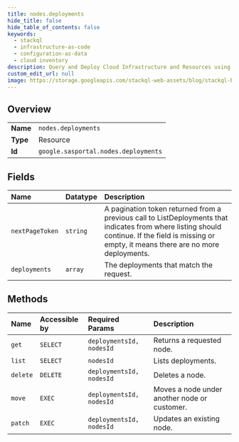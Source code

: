 ```yaml
---
title: nodes.deployments
hide_title: false
hide_table_of_contents: false
keywords:
  - stackql
  - infrastructure-as-code
  - configuration-as-data
  - cloud inventory
description: Query and Deploy Cloud Infrastructure and Resources using SQL
custom_edit_url: null
image: https://storage.googleapis.com/stackql-web-assets/blog/stackql-blog-post-featured-image.png
---
```

  
    

## Overview
<table><tbody>
<tr><td><b>Name</b></td><td><code>nodes.deployments</code></td></tr>
<tr><td><b>Type</b></td><td>Resource</td></tr>
<tr><td><b>Id</b></td><td><code>google.sasportal.nodes.deployments</code></td></tr>
</tbody></table>

## Fields
| Name | Datatype | Description |
|:-----|:---------|:------------|
| `nextPageToken` | `string` | A pagination token returned from a previous call to ListDeployments that indicates from where listing should continue. If the field is missing or empty, it means there are no more deployments. |
| `deployments` | `array` | The deployments that match the request. |
## Methods
| Name | Accessible by | Required Params | Description |
|:-----|:--------------|:----------------|:------------|
| `get` | `SELECT` | `deploymentsId, nodesId` | Returns a requested node. |
| `list` | `SELECT` | `nodesId` | Lists deployments. |
| `delete` | `DELETE` | `deploymentsId, nodesId` | Deletes a node. |
| `move` | `EXEC` | `deploymentsId, nodesId` | Moves a node under another node or customer. |
| `patch` | `EXEC` | `deploymentsId, nodesId` | Updates an existing node. |
